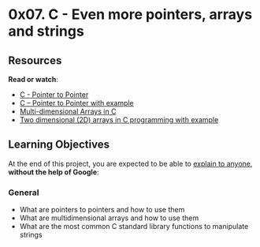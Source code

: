 <h1 class="gap">0x07. C - Even more pointers, arrays and strings</h1>

<h2>Resources</h2>

<p><strong>Read or watch</strong>:</p>

<ul>
<li><a href="/rltoken/97ic1ots5Y44UW4c5HBtRQ" title="C - Pointer to Pointer" target="_blank">C - Pointer to Pointer</a> </li>
<li><a href="/rltoken/SLQf1I04zyLrA0OYFgXzlg" title="C – Pointer to Pointer with example" target="_blank">C – Pointer to Pointer with example</a> </li>
<li><a href="/rltoken/OINOASSTk6-D9PqX2oZZYw" title="Multi-dimensional Arrays in C" target="_blank">Multi-dimensional Arrays in C</a> </li>
<li><a href="/rltoken/czf9xxN9_8ISUNWTsLfBcw" title="Two dimensional (2D) arrays in C programming with example" target="_blank">Two dimensional (2D) arrays in C programming with example</a> </li>
</ul>

<h2>Learning Objectives</h2>

<p>At the end of this project, you are expected to be able to <a href="/rltoken/K2Pqe2sA3L9LV9u0N_MgNQ" title="explain to anyone" target="_blank">explain to anyone</a>, <strong>without the help of Google</strong>:</p>

<h3>General</h3>

<ul>
<li>What are pointers to pointers and how to use them</li>
<li>What are multidimensional arrays and how to use them</li>
<li>What are the most common C standard library functions to manipulate strings</li>
</ul>


